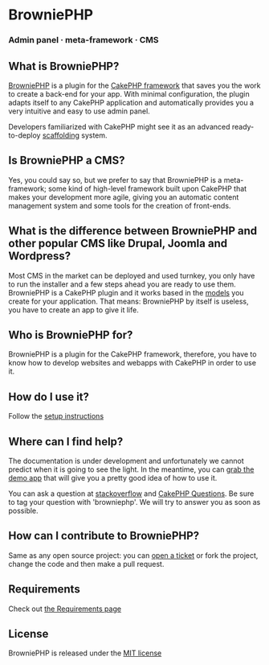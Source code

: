 ﻿BrowniePHP 
==========

### Admin panel · meta-framework · CMS

## What is BrowniePHP?

[BrowniePHP](http://browniephp.org) is a plugin for the [CakePHP framework](http://cakephp.org) that saves you the work to create a back-end for your app. With minimal configuration, the plugin adapts itself to any CakePHP application and automatically provides you a very intuitive and easy to use admin panel.

Developers familiarized with CakePHP might see it as an advanced ready-to-deploy [scaffolding](http://book.cakephp.org/view/1103/Scaffolding) system.

## Is BrowniePHP a CMS?

Yes, you could say so, but we prefer to say that BrowniePHP is a meta-framework; some kind of high-level framework built upon CakePHP that makes your development more agile, giving you an automatic content management system and some tools for the creation of front-ends.

## What is the difference between BrowniePHP and other popular CMS like Drupal, Joomla and Wordpress?

Most CMS in the market can be deployed and used turnkey, you only have to run the installer and a few steps ahead you are ready to use them. BrowniePHP is a CakePHP plugin and it works based in the [models](http://book.cakephp.org/view/1000/Models) you create for your application. That means: BrowniePHP by itself is useless, you have to create an app to give it life.

## Who is BrowniePHP for?

BrowniePHP is a plugin for the CakePHP framework, therefore, you have to know how to develop websites and webapps with CakePHP in order to use it.

## How do I use it?

Follow the [setup instructions](http://codaset.com/plusglobal/browniephp/wiki/Setup)

## Where can I find help?

The documentation is under development and unfortunately we cannot predict when it is going to see the light. In the meantime, you can [grab the demo app](http://codaset.com/plusglobal/browniephp-demo-app) that will give you a pretty good idea of how to use it.

You can ask a question at [stackoverflow](http://stackoverflow.com/) and [CakePHP Questions](http://ask.cakephp.org). Be sure to tag your question with 'browniephp'. We will try to answer you as soon as possible.

## How can I contribute to BrowniePHP?

Same as any open source project: you can [open a ticket](http://codaset.com/plusglobal/browniephp/tickets) or fork the project, change the code and then make a pull request.

## Requirements

Check out [the Requirements page](http://codaset.com/plusglobal/browniephp/wiki/Requirements)

## License

BrowniePHP is released under the [MIT license](http://www.opensource.org/licenses/mit-license.php)